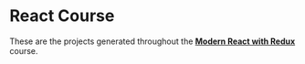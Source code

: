 # React Course

These are the projects generated throughout the **[Modern React with Redux](https://www.udemy.com/react-redux/ "Modern React with Redux [2019 Update]")** course.
